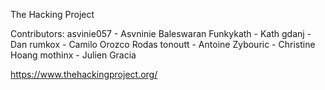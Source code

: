The Hacking Project

Contributors:
asvinie057 - Asvninie Baleswaran
Funkykath - Kath
gdanj - Dan
rumkox - Camilo Orozco Rodas
tonoutt - Antoine
Zybouric - Christine Hoang
mothinx - Julien Gracia

https://www.thehackingproject.org/
